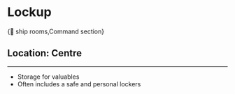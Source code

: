 # Lockup

{🚻 ship rooms,Command section}

## **Location:** Centre

---

- Storage for valuables
- Often includes a safe and personal lockers
